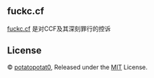## fuckc.cf

[fuckc.cf](https://fuckc.cf) 是对CCF及其深刻罪行的控诉

## License
© [potatopotat0](https://github.com/potatopotat0), Released under the [MIT](https://github.com/potatopotat0/fxxk-ccf/blob/master/LICENSE) License.
